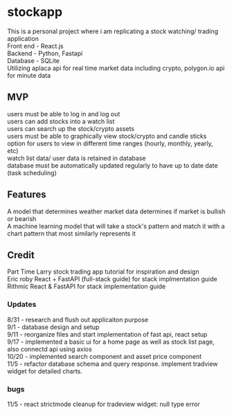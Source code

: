 # stockapp
This is a personal project where i am replicating a stock watching/ trading application <br>
Front end - React.js<br>
Backend - Python, Fastapi <br>
Database - SQLite <br>
Utilizing aplaca api for real time market data including crypto, polygon.io api for minute data <br>
## MVP
users must be able to log in and log out <br>
users can add stocks into a watch list<br>
users can search up the stock/crypto assets<br>
users must be able to graphically view stock/crypto and candle sticks <br>
option for users to view in different time ranges (hourly, monthly, yearly, etc)<br>
watch list data/ user data is retained in database <br>
database must be automatically updated regularly to have up to date date (task scheduling) <br>
## Features
A model that determines weather market data determines if market is bullish or bearish <br>
A machine learning model that will take a stock's pattern and match it with a chart pattern that most similarly represents it <br>
## Credit
Part Time Larry stock trading app tutorial for inspiration and design<br>
Eric roby React + FastAPI (full-stack guide) for stack implmentation guide<br>
Rithmic React & FastAPI for stack implementation guide<br>
### Updates
8/31 - research and flush out applicaiton purpose <br>
9/1 - database design and setup <br>
9/11 - reorganize files and start implementation of fast api, react setup<br>
9/17 - implemented a basic ui for a home page as well as stock list page, also connectd api using axios<br>
10/20 - implemented search component and asset price component<br>
11/5 - refactor database schema and query response. implement tradview widget for detailed charts. <br>

### bugs
11/5 - react strictmode cleanup for tradeview widget: null type error<br>

